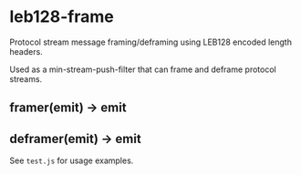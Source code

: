 leb128-frame
============

Protocol stream message framing/deframing using LEB128 encoded length headers.

Used as a min-stream-push-filter that can frame and deframe protocol streams.

## framer(emit) -> emit

## deframer(emit) -> emit

See `test.js` for usage examples.
